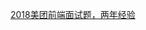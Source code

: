 [2018美团前端面试题，两年经验](https://juejin.im/post/5a96c6326fb9a063626408c8?utm_source=gold_browser_extension)
